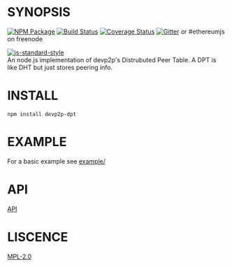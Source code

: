 # SYNOPSIS
[![NPM Package](https://img.shields.io/npm/v/devp2p-dpt.svg?style=flat-square)](https://www.npmjs.org/package/devp2p-dpt)
[![Build Status](https://img.shields.io/travis/ethereumjs/node-devp2p-dpt.svg?branch=master&style=flat-square)](https://travis-ci.org/ethereumjs/node-devp2p-dpt)
[![Coverage Status](https://img.shields.io/coveralls/ethereumjs/node-devp2p-dpt.svg?style=flat-square)](https://coveralls.io/r/ethereumjs/node-devp2p-dpt)
[![Gitter](https://img.shields.io/gitter/room/ethereum/ethereumjs-lib.svg?style=flat-square)](https://gitter.im/ethereum/ethereumjs-lib) or #ethereumjs on freenode  

[![js-standard-style](https://cdn.rawgit.com/feross/standard/master/badge.svg)](https://github.com/feross/standard)  
An node.js implementation of devp2p's Distrubuted Peer Table. A DPT is like DHT but just stores peering info.

# INSTALL  
`npm install devp2p-dpt` 

# EXAMPLE
For a basic example see [example/](example/)

# API
[API](docs/index.md)

# LISCENCE
[MPL-2.0](https://www.mozilla.org/en-US/MPL/2.0/)
